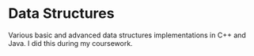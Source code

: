 Data Structures
===============

Various basic and advanced data structures implementations in C++ and Java. I did this during my coursework.


